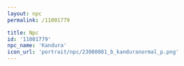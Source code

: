 ```yaml
---
layout: npc
permalink: /11001779

title: Npc
id: '11001779'
npc_name: 'Kandura'
icon_url: 'portrait/npc/23000081_b_kanduranormal_p.png'
---
```

